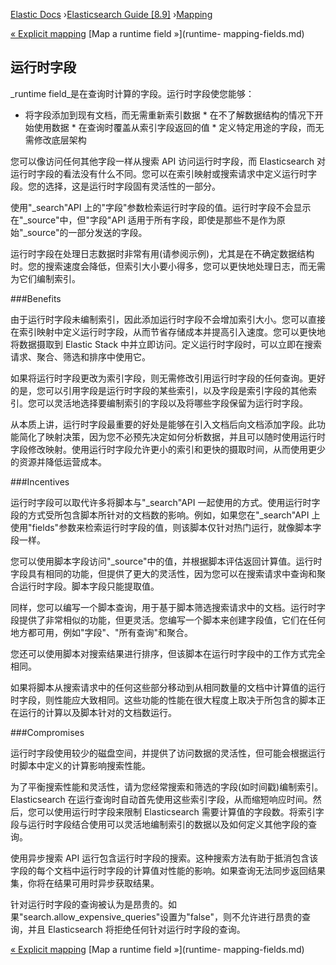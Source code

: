 

[Elastic Docs](/guide/) ›[Elasticsearch Guide [8.9]](index.md)
›[Mapping](mapping.md)

[« Explicit mapping](explicit-mapping.md) [Map a runtime field »](runtime-
mapping-fields.md)

## 运行时字段

_runtime field_是在查询时计算的字段。运行时字段使您能够：

* 将字段添加到现有文档，而无需重新索引数据 * 在不了解数据结构的情况下开始使用数据 * 在查询时覆盖从索引字段返回的值 * 定义特定用途的字段，而无需修改底层架构

您可以像访问任何其他字段一样从搜索 API 访问运行时字段，而 Elasticsearch 对运行时字段的看法没有什么不同。您可以在索引映射或搜索请求中定义运行时字段。您的选择，这是运行时字段固有灵活性的一部分。

使用"_search"API 上的"字段"参数检索运行时字段的值。运行时字段不会显示在"_source"中，但"字段"API 适用于所有字段，即使是那些不是作为原始"_source"的一部分发送的字段。

运行时字段在处理日志数据时非常有用(请参阅示例)，尤其是在不确定数据结构时。您的搜索速度会降低，但索引大小要小得多，您可以更快地处理日志，而无需为它们编制索引。

###Benefits

由于运行时字段未编制索引，因此添加运行时字段不会增加索引大小。您可以直接在索引映射中定义运行时字段，从而节省存储成本并提高引入速度。您可以更快地将数据摄取到 Elastic Stack 中并立即访问。定义运行时字段时，可以立即在搜索请求、聚合、筛选和排序中使用它。

如果将运行时字段更改为索引字段，则无需修改引用运行时字段的任何查询。更好的是，您可以引用字段是运行时字段的某些索引，以及字段是索引字段的其他索引。您可以灵活地选择要编制索引的字段以及将哪些字段保留为运行时字段。

从本质上讲，运行时字段最重要的好处是能够在引入文档后向文档添加字段。此功能简化了映射决策，因为您不必预先决定如何分析数据，并且可以随时使用运行时字段修改映射。使用运行时字段允许更小的索引和更快的摄取时间，从而使用更少的资源并降低运营成本。

###Incentives

运行时字段可以取代许多将脚本与"_search"API 一起使用的方式。使用运行时字段的方式受所包含脚本所针对的文档数的影响。例如，如果您在"_search"API 上使用"fields"参数来检索运行时字段的值，则该脚本仅针对热门运行，就像脚本字段一样。

您可以使用脚本字段访问"_source"中的值，并根据脚本评估返回计算值。运行时字段具有相同的功能，但提供了更大的灵活性，因为您可以在搜索请求中查询和聚合运行时字段。脚本字段只能提取值。

同样，您可以编写一个脚本查询，用于基于脚本筛选搜索请求中的文档。运行时字段提供了非常相似的功能，但更灵活。您编写一个脚本来创建字段值，它们在任何地方都可用，例如"字段"、"所有查询"和聚合。

您还可以使用脚本对搜索结果进行排序，但该脚本在运行时字段中的工作方式完全相同。

如果将脚本从搜索请求中的任何这些部分移动到从相同数量的文档中计算值的运行时字段，则性能应大致相同。这些功能的性能在很大程度上取决于所包含的脚本正在运行的计算以及脚本针对的文档数运行。

###Compromises

运行时字段使用较少的磁盘空间，并提供了访问数据的灵活性，但可能会根据运行时脚本中定义的计算影响搜索性能。

为了平衡搜索性能和灵活性，请为您经常搜索和筛选的字段(如时间戳)编制索引。Elasticsearch 在运行查询时自动首先使用这些索引字段，从而缩短响应时间。然后，您可以使用运行时字段来限制 Elasticsearch 需要计算值的字段数。将索引字段与运行时字段结合使用可以灵活地编制索引的数据以及如何定义其他字段的查询。

使用异步搜索 API 运行包含运行时字段的搜索。这种搜索方法有助于抵消包含该字段的每个文档中运行时字段的计算值对性能的影响。如果查询无法同步返回结果集，你将在结果可用时异步获取结果。

针对运行时字段的查询被认为是昂贵的。如果"search.allow_expensive_queries"设置为"false"，则不允许进行昂贵的查询，并且 Elasticsearch 将拒绝任何针对运行时字段的查询。

[« Explicit mapping](explicit-mapping.md) [Map a runtime field »](runtime-
mapping-fields.md)
